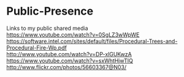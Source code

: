 # Public-Presence
Links to my public shared media <br />
https://www.youtube.com/watch?v=0SgLZ3wWpWE <br />
https://software.intel.com/sites/default/files/Procedural-Trees-and-Procedural-Fire-Wp.pdf <br />
http://www.youtube.com/watch?v=DP-xlGUKwzA <br />
https://www.youtube.com/watch?v=sxWhtHjwTIQ <br />
http://www.flickr.com/photos/56603367@N03/ <br />
